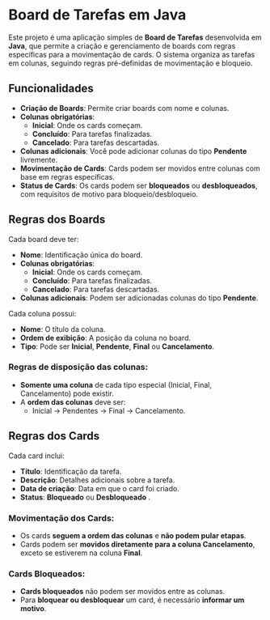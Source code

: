 # Board de Tarefas em Java

Este projeto é uma aplicação simples de **Board de Tarefas** desenvolvida em **Java**, que permite a criação e gerenciamento de boards com regras específicas para a movimentação de cards. O sistema organiza as tarefas em colunas, seguindo regras pré-definidas de movimentação e bloqueio.

## Funcionalidades

- **Criação de Boards**: Permite criar boards com nome e colunas.
- **Colunas obrigatórias**:
  - **Inicial**: Onde os cards começam.
  - **Concluído**: Para tarefas finalizadas.
  - **Cancelado**: Para tarefas descartadas.
- **Colunas adicionais**: Você pode adicionar colunas do tipo **Pendente** livremente.
- **Movimentação de Cards**: Cards podem ser movidos entre colunas com base em regras específicas.
- **Status de Cards**: Os cards podem ser **bloqueados** ou **desbloqueados**, com requisitos de motivo para bloqueio/desbloqueio.

## Regras dos Boards

Cada board deve ter:

- **Nome**: Identificação única do board.
- **Colunas obrigatórias**:
  - **Inicial**: Onde os cards começam.
  - **Concluído**: Para tarefas finalizadas.
  - **Cancelado**: Para tarefas descartadas.
- **Colunas adicionais**: Podem ser adicionadas colunas do tipo **Pendente**.

Cada coluna possui:

- **Nome**: O título da coluna.
- **Ordem de exibição**: A posição da coluna no board.
- **Tipo**: Pode ser **Inicial**, **Pendente**, **Final** ou **Cancelamento**.

### Regras de disposição das colunas:

- **Somente uma coluna** de cada tipo especial (Inicial, Final, Cancelamento) pode existir.
- A **ordem das colunas** deve ser:
  - Inicial → Pendentes → Final → Cancelamento.

## Regras dos Cards

Cada card inclui:

- **Título**: Identificação da tarefa.
- **Descrição**: Detalhes adicionais sobre a tarefa.
- **Data de criação**: Data em que o card foi criado.
- **Status**: **Bloqueado** ou **Desbloqueado** .

### Movimentação dos Cards:

- Os cards **seguem a ordem das colunas** e **não podem pular etapas**.
- Cards podem ser **movidos diretamente para a coluna Cancelamento**, exceto se estiverem na coluna **Final**.

### Cards Bloqueados:

- **Cards bloqueados** não podem ser movidos entre as colunas.
- Para **bloquear ou desbloquear** um card, é necessário **informar um motivo**.
